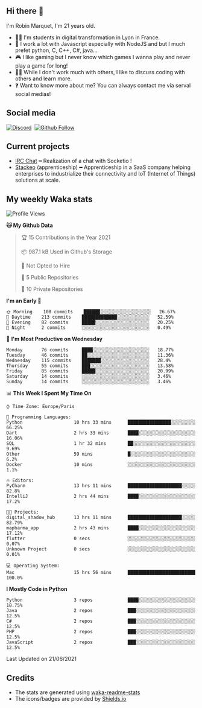 ## Hi there 👋

I'm Robin Marquet, I'm 21 years old.

- 👨‍💻 I'm students in digital transformation in Lyon in France.
- 🌱 I work a lot with Javascript especially with NodeJS and but I much prefet python, C, C++, C#, java...
- 🎮 I like gaming but I never know which games I wanna play and never play a game for long!
- 👯‍♀️ While I don't work much with others, I like to discuss coding with others and learn more.
- ❓ Want to know more about me? You can always contact me via serval social medias!

## Social media

[![Discord](https://img.shields.io/discord/759460462105854022?label=rmarquet%232048&style=for-the-badge&logo=discord&logoColor=ffffff)](https://github.com/rmarquet21)
‎‎ [![Github Follow](https://img.shields.io/github/followers/rmarquet21?logo=github&logoColor=ffffff&style=for-the-badge)](https://github.com/rmarquet21)

## Current projects

- [IRC Chat](https://socket.io/) ━ Realization of a chat with Socketio !
- [Stackeo](https://www.stackeo.io/) (apprenticeship) ━ Apprenticeship in a SaaS company helping enterprises to industrialize their connectivity and IoT (Internet of Things) solutions at scale.

## My weekly Waka stats

<!--START_SECTION:waka-->
![Profile Views](http://img.shields.io/badge/Profile%20Views-12-blue)

**🐱 My Github Data** 

> 🏆 15 Contributions in the Year 2021
 > 
> 📦 987.1 kB Used in Github's Storage 
 > 
> 🚫 Not Opted to Hire
 > 
> 📜 5 Public Repositories 
 > 
> 🔑 10 Private Repositories  
 > 
**I'm an Early 🐤** 

```text
🌞 Morning    108 commits    ██████░░░░░░░░░░░░░░░░░░░   26.67% 
🌆 Daytime    213 commits    █████████████░░░░░░░░░░░░   52.59% 
🌃 Evening    82 commits     █████░░░░░░░░░░░░░░░░░░░░   20.25% 
🌙 Night      2 commits      ░░░░░░░░░░░░░░░░░░░░░░░░░   0.49%

```
📅 **I'm Most Productive on Wednesday** 

```text
Monday       76 commits     ████░░░░░░░░░░░░░░░░░░░░░   18.77% 
Tuesday      46 commits     ██░░░░░░░░░░░░░░░░░░░░░░░   11.36% 
Wednesday    115 commits    ███████░░░░░░░░░░░░░░░░░░   28.4% 
Thursday     55 commits     ███░░░░░░░░░░░░░░░░░░░░░░   13.58% 
Friday       85 commits     █████░░░░░░░░░░░░░░░░░░░░   20.99% 
Saturday     14 commits     ░░░░░░░░░░░░░░░░░░░░░░░░░   3.46% 
Sunday       14 commits     ░░░░░░░░░░░░░░░░░░░░░░░░░   3.46%

```


📊 **This Week I Spent My Time On** 

```text
⌚︎ Time Zone: Europe/Paris

💬 Programming Languages: 
Python                   10 hrs 33 mins      ████████████████░░░░░░░░░   66.25% 
Dart                     2 hrs 33 mins       ████░░░░░░░░░░░░░░░░░░░░░   16.06% 
SQL                      1 hr 32 mins        ██░░░░░░░░░░░░░░░░░░░░░░░   9.69% 
Other                    59 mins             █░░░░░░░░░░░░░░░░░░░░░░░░   6.2% 
Docker                   10 mins             ░░░░░░░░░░░░░░░░░░░░░░░░░   1.1%

🔥 Editors: 
PyCharm                  13 hrs 11 mins      ████████████████████░░░░░   82.8% 
IntelliJ                 2 hrs 44 mins       ████░░░░░░░░░░░░░░░░░░░░░   17.2%

🐱‍💻 Projects: 
digital_shadow_hub       13 hrs 11 mins      ████████████████████░░░░░   82.79% 
mapharma_app             2 hrs 43 mins       ████░░░░░░░░░░░░░░░░░░░░░   17.12% 
flutter                  0 secs              ░░░░░░░░░░░░░░░░░░░░░░░░░   0.07% 
Unknown Project          0 secs              ░░░░░░░░░░░░░░░░░░░░░░░░░   0.01%

💻 Operating System: 
Mac                      15 hrs 56 mins      █████████████████████████   100.0%

```

**I Mostly Code in Python** 

```text
Python                   3 repos             ████░░░░░░░░░░░░░░░░░░░░░   18.75% 
Java                     2 repos             ███░░░░░░░░░░░░░░░░░░░░░░   12.5% 
C#                       2 repos             ███░░░░░░░░░░░░░░░░░░░░░░   12.5% 
PHP                      2 repos             ███░░░░░░░░░░░░░░░░░░░░░░   12.5% 
JavaScript               2 repos             ███░░░░░░░░░░░░░░░░░░░░░░   12.5%

```



 Last Updated on 21/06/2021
<!--END_SECTION:waka-->

## Credits

- The stats are generated using [waka-readme-stats](https://github.com/anmol098/waka-readme-stats)
- The icons/badges are provided by [Shields.io](https://shields.io/)
